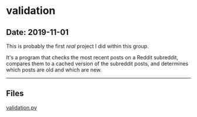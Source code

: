 # validation

## Date: 2019-11-01

This is probably the first *real* project I did within this group.

It's a program that checks the most recent posts on a Reddit subreddit, compares them to a cached version of the subreddit posts, and determines which posts are old and which are new.

-----

## Files

[validation.py](validation.py)